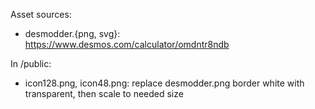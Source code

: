 Asset sources:

- desmodder.{png, svg}: https://www.desmos.com/calculator/omdntr8ndb

In /public:

- icon128.png, icon48.png: replace desmodder.png border white with transparent, then scale to needed size
